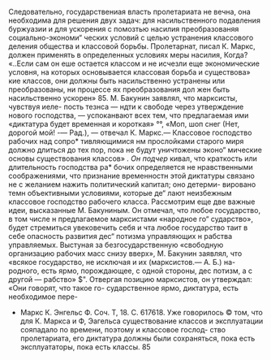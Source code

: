 Следовательно, государствениая власть пролетариата
не вечна, она необходима для решения двух задач: для
насильственного подавления буржуазии и для ускорения
с помозтью насилия преобразованяя социально-экономи“
ческих условий с целью устранения классового деления
общества и классовой борьбы. Пролетарнат, писал
К. Маркс, должен применять в определенных условиях
меры насилия, Когда? «..Если сам он еше остается
классом и не исчезли еще экономические условня, на
которых основывается классовая борьба и существова»
кие классов, они должны быть насильственно устранены
или преобразованы, ни процессе ях преобразования дол
жен быть насильственно ускорен» 85.
М. Бакунин заявлял, что марксисты, чувствуя иеле-
пость тезнса — ндти к свободе через утверждение нового
господства, — успоканвают всех тем, что предлагаемая
ими «диктатура будет временная и короткая» °°, «Моп,
шоп снег (Нет, дорогой мой! -— Рад.), — отвечал
К. Маркс.— Классовое господство рабочих над сопро*
тивляющимися нм прослойками старого миря должно
длиться до тех пор, пока не будут уничтожены эконо“
мические основы существования классов» *. Он подчер*
кивал, что краткость или длительность господства ра*
бочих определяется не нравственными соображениями,
что признание временностн этой диктатуры связано не
с желанием нажить политический капитал; оно детерми-
вировано темн объективными условиями, которые де“
лают неизбежным классовое господство рабочего класса.
Рассмотрим еще две важные идеи, высказанные
М. Бакуниным. Он отмечал, что любое государство, в
том числе н предлагаемое марксистами «народное го“
сударство», будет стремиться увековечить себя и чта
любое государство таит в себе опасность развития дес“
потизма управляющих н рабства управляемых. Выстуная
за безгосударственную «свободную организацию рабочих
масс снизу вверх», М. Бакунин заявлял, что «всякое
государство, не исключая и их (марксистов.— А. Б.) на-
родного, есть ярмо, порождающее, с одной стороны, дес
потизм, а с другой — рабство» $". Отвергая позицию
марксистов, он утверждал: «Они говорят, что такое го-
сударственное ярмо, диктатура, есть необходимое пере-
* Маркс К. Энгельс Ф. Соч. Т, 18. С. 617618. Уже говорилось
© том, что для К. Маркса и Ф, Эагельса существование классов и
эксплуатации сояпадало по времени, поэтому и классовое гослод-
ство пролетариата, его диктатура должны были сохраняться, пока
есть эксплуататоры, пока есть классы.
85
